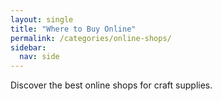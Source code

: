 ```yaml
---
layout: single
title: "Where to Buy Online"
permalink: /categories/online-shops/
sidebar:
  nav: side
---
```


Discover the best online shops for craft supplies.
